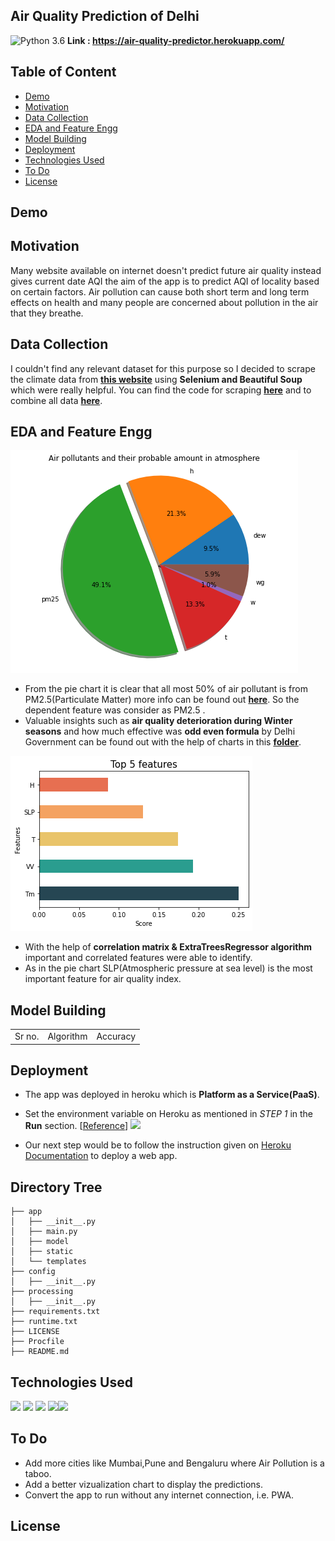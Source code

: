 ## Air Quality Prediction of Delhi
![Python 3.6](https://img.shields.io/badge/Python-3.6-brightgreen.svg)
**Link : https://air-quality-predictor.herokuapp.com/**

## Table of Content
 * [Demo](#demo)
 * [Motivation](#motivation)
 * [Data Collection](#datacollection)
 * [EDA and Feature Engg](#complex)
 * [Model Building](#modelbuilding)
 * [Deployment](#deployment)
 * [Technologies Used](#technologies-used)
 * [To Do](#to-do)
 * [License](#license)

## Demo

## Motivation
Many website available on internet doesn't predict future air quality instead gives current date 
AQI the aim of the app is to predict AQI of locality based on certain factors. Air pollution can cause both short term and long term effects on health and many people are concerned about pollution in the air that they breathe.

## Data Collection
I couldn't find any relevant dataset for this purpose so I decided to scrape the climate data from **[this website](#https://waqi.info/)** using **Selenium and Beautiful Soup** which were really helpful. You can find the code for scraping **[here](#)** and to combine all data **[here](#)**.

## EDA and Feature Engg
![png](readme_resources/air_pollutants_and_amount_in_atmosphere.png)
* From the pie chart it is clear that all most 50% of air pollutant is from PM2.5(Particulate Matter) more info can be found out **[here](#https://en.wikipedia.org/wiki/Particulates)**. So the dependent feature was consider as PM2.5 . 
* Valuable insights such as **air quality deterioration during Winter seasons** and how much effective was **odd even formula** by Delhi Government can be found out with the help of charts in this **[folder](#https://github.com/nakul1010/Air-Quality-Index/tree/master/readme_resources)**.

![png](readme_resources/feature_score.png)
* With the help of **correlation matrix & ExtraTreesRegressor algorithm** important and correlated features were able to identify.
* As in the pie chart SLP(Atmospheric pressure at sea level) is the most important feature for air quality index.

## Model Building
<table>
    <tr>
        <td>Sr no.</td>
        <td>Algorithm</td>
        <td>Accuracy</td>
    </tr>
</table>


## Deployment
* The app was deployed in heroku which is **Platform as a Service(PaaS)**.
* Set the environment variable on Heroku as mentioned in _STEP 1_ in the __Run__ section. [[Reference](https://devcenter.heroku.com/articles/config-vars)]
 ![](https://i.imgur.com/TmSNhYG.png)

* Our next step would be to follow the instruction given on [Heroku Documentation](https://devcenter.heroku.com/articles/getting-started-with-python) to deploy a web app.

## Directory Tree 
```
├── app 
│   ├── __init__.py
│   ├── main.py
│   ├── model
│   ├── static
│   └── templates
├── config
│   ├── __init__.py
├── processing
│   ├── __init__.py
├── requirements.txt
├── runtime.txt
├── LICENSE
├── Procfile
├── README.md
```

## Technologies Used
[<img target="_blank" src="https://twilio-cms-prod.s3.amazonaws.com/images/scikit-learn.width-808.png" width=200>](https://scikit-learn.org/stable/)  [<img target="_blank" src="https://flask.palletsprojects.com/en/1.1.x/_images/flask-logo.png" width=170>](https://flask.palletsprojects.com/en/1.1.x/) [<img target="_blank" src="https://number1.co.za/wp-content/uploads/2017/10/gunicorn_logo-300x85.png" width=280>](https://gunicorn.org)
[<img target="_blank" src="https://seekvectorlogo.net/wp-content/uploads/2018/12/heroku-vector-logo.png" width=200>](https://devcenter.heroku.com/categories/reference)[<img target="_blank" src="https://funthon.files.wordpress.com/2017/05/bs.png?w=772" width=200>](https://www.crummy.com/software/BeautifulSoup/bs4/doc/)

## To Do
* Add more cities like Mumbai,Pune and Bengaluru where Air Pollution is a taboo.
* Add a better vizualization chart to display the predictions.
* Convert the app to run without any internet connection, i.e. PWA.

## License
